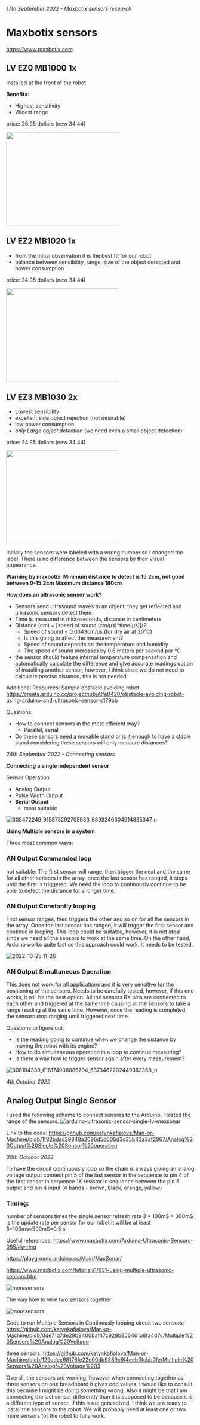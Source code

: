 *17th September 2022 - Maxbotix sensors research*

# Maxbotix sensors
https://www.maxbotix.com

## LV EZ0 MB1000  1x 
Installed at the front of the robot

**Benefits:**
- Highest sensitivity 
- Widest range

price: 26.95 dollars (new 34.44)

<a href="url"><img src="https://www.maxbotix.com/pictures/sensor_beam/Beam%20Pattern%20MB1000.gif" height="250" width="300" ></a>

## LV EZ2 MB1020  1x
- from the initial observation it is the best fit for our robot
- balance between sensibility, range, size of the object detected and power consumption

price: 24.95 dollars (new 34.44)

<b href="url"><img src="https://www.maxbotix.com/pictures/sensor_beam/Beam%20Pattern%20MB1020.gif" height="250" width="300" ></b>


## LV EZ3 MB1030  2x 
- Lowest sensibility
- excellent side object rejection (not desirable)
- low power consumption 
- *only Large object detection*  (we need even a small object detection)

price: 24.95 dollars (new 34.44)

<a href="url"><img src="https://www.maxbotix.com/pictures/sensor_beam/Beam%20Pattern%20MB1030.gif"  height="250" width="300" ></a>

Initially the sensors were labeled with a wrong number so I changed the label. There is no difference between the sensors by their visual appearance. 


**Warning by maxbotix:
Minimum distance to detect is 15.2cm, not good between 0-15.2cm
Maximum distance 180cm**

**How does an ultrasonic sensor work?**

- Sensors send ultrasound waves to an object, they get reflected and ultrasonic sensors detect them. 
- Time is measured in microseconds, distance in centimeters
- Distance (cm) = [speed of sound (cm/μs)*time(μs)]/2
  - Speed of sound = 0.0343cm/μs (for dry air at 20°C)
  - Is this going to affect the measurement? 
  - Speed of sound depends on the temperature and humidity
  - The speed of sound increases by 0.6 meters per second per °C 
- the sensor should feature internal temperature compensation and automatically calculate the difference and give accurate readings
option of installing another sensor, however, I think since we do not need to calculate precise distance, this is not needed


Additional Resources:
Sample obstacle avoiding robot
https://create.arduino.cc/projecthub/Alfa0420/obstacle-avoiding-robot-using-arduino-and-ultrasonic-sensor-c179bb

Questions:

- How to connect sensors in the most efficient way?
    - Parallel, serial 
- Do these sensors need a movable stand or is it enough to have a stable stand considering these sensors will only measure distances?

*24th September 2022 - Connecting sensors*

**Connecting a single independent sensor**

Sensor Operation
- Analog Output
- Pulse Width Output
- **Serial Output**
  - most suitable
 
![308472249_915875292705933_6893240304914835347_n](https://user-images.githubusercontent.com/94536332/192132208-c6ea6d56-6e5d-4129-8b83-1ca295c3d393.jpg)

**Using Multiple sensors in a system**

Three most common ways:

### AN Output Commanded loop
not suitable: The first sensor will range, then trigger the next and the same for all other sensors in the array, once the last sensor has ranged, it stops until the first is triggered. We need the loop to continously continue to be able to detect the distance for a longer time. 

### AN Output Constantly looping
First sensor ranges, then triggers the other and so on for all the sensors in the array. Once the last sensor has ranged, it will trigger the first sensor and continue in looping. 
This loop could be suitable, however, it is not ideal since we need all the sensors to work at the same time. On the other hand, Arduino works quite fast so this approach could work. It needs to be tested. 

![2022-10-25 11-26](https://user-images.githubusercontent.com/94536332/197710447-3e1e914a-acab-4f8f-b4c9-528842971f4b.jpeg)

### AN Output Simultaneous Operation
This does not work for all applications and it is very sensitive for the positioning of the sensors. Needs to be carefully tested, however, if this one works, it will be the best option. 
All the sensors RX pins are connected to each other and triggered at the same time causing all the sensors to take a range reading at the same time. However, once the reading is completed the sensors stop ranging until triggered next time. 

Questions to figure out:
- Is the reading going to continue when we change the distance by moving the robot with its engine? 
- How to do simultaneous operation in a loop to continue measuring?
- Is there a way how to trigger sensor again after every measurement?

![308194339_616174906886704_6373462202449362368_n](https://user-images.githubusercontent.com/94536332/192133802-4f64d121-d64d-4613-8133-e45687d0a26e.jpg)

*4th October 2022*
## Analog Output Single Sensor
I used the following scheme to connect sensors to the Arduino. I tested the range of the sensors.
![arduino-ultrasonic-sensor-single-lv-maxsonar](https://user-images.githubusercontent.com/94536332/193868742-f8917c03-881a-4466-8c56-fa569ea921e2.svg)

Link to the code:
https://github.com/katynkafialova/Man-or-Machine/blob/1f82bdac29848a3096d5d606d3c35b43a3af2967/Analog%20Output%20Single%20Sensor%20operation 

*30th October 2022*

To have the circuit continuously loop so the chain is always giving an analog voltage output
connect pin 5 of the last sensor in the sequence to pin 4 of the first sensor in sequence
1K resistor in sequence between the pin 5 output and pin 4 input
(4 bands - brown, black, orange, yellow)

### Timing:
number of sensors times the single sensor refresh rate
3 * 100mS = 300mS is the update rate per sensor 
for our robot it will be at least 5*100ms=500mS=0.5 s

Useful references:
https://www.maxbotix.com/Arduino-Ultrasonic-Sensors-085/#wiring  

https://playground.arduino.cc/Main/MaxSonar/  

https://www.maxbotix.com/tutorials1/031-using-multiple-ultrasonic-sensors.htm 


![moresensors](https://user-images.githubusercontent.com/94536332/198890758-5394588a-9234-4b2c-a0c2-3977a235414f.png)

The way how to wire two sensors together:

![moresensors](https://user-images.githubusercontent.com/94536332/198890825-769473ab-132e-420d-9f44-1c0355b48749.png)

Code to run Multiple Sensors in Continously looping circuit 
two sensors:
https://github.com/katynkafialova/Man-or-Machine/blob/0de71d7de29b9400baf47c928b856461b8fa4d7c/Multiple%20Sensors%20Analog%20Voltage 

three sensors:
https://github.com/katynkafialova/Man-or-Machine/blob/129adec68176fe22e00db9889c9f4eeb0fcbb0fe/Multiple%20Sensors%20Analog%20Voltage%203 

Overall, the sensors are working, however when connecting together as three sensors on one breadboard it gives odd values. I would like to consult this because I might be doing something wrong. Also it might be that I am connecting the last sensor differently than it is supposed to be because it is a different type of sensor. If this issue gets solved, I think we are ready to install the sensors to the robot. We will probably need at least one or two more sensors for the robot to fully work. 
